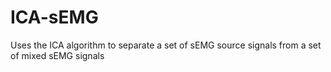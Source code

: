 # ICA-sEMG
Uses the ICA algorithm to separate a set of sEMG source signals from a set of mixed sEMG signals
